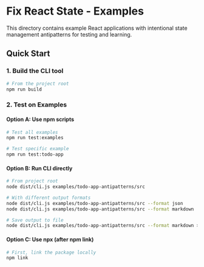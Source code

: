 # Fix React State - Examples

This directory contains example React applications with intentional state management antipatterns for testing and learning.

## Quick Start

### 1. Build the CLI tool
```bash
# From the project root
npm run build
```

### 2. Test on Examples

#### Option A: Use npm scripts
```bash
# Test all examples
npm run test:examples

# Test specific example
npm run test:todo-app
```

#### Option B: Run CLI directly
```bash
# From project root
node dist/cli.js examples/todo-app-antipatterns/src

# With different output formats
node dist/cli.js examples/todo-app-antipatterns/src --format json
node dist/cli.js examples/todo-app-antipatterns/src --format markdown

# Save output to file
node dist/cli.js examples/todo-app-antipatterns/src --format markdown > report.md
```

#### Option C: Use npx (after npm link)
```bash
# First, link the package locally
npm link

# Then use anywhere
npx fix-react-state examples/todo-app-antipatterns/src
fix-react-state examples/todo-app-antipatterns/src --format text
```

## Available Examples

### 1. Todo App with Antipatterns
- **Location**: `todo-app-antipatterns/`
- **Issues**: 30 violations across all 6 rule types
- **Purpose**: Comprehensive demonstration of what NOT to do

### 2. Shopping Cart (Coming Soon)
- **Location**: `shopping-cart-antipatterns/`
- **Issues**: Focus on state duplication and computed values
- **Purpose**: E-commerce specific patterns

### 3. Complex Form (Coming Soon)
- **Location**: `form-antipatterns/`
- **Issues**: Focus on form state management
- **Purpose**: Form-specific antipatterns

## CLI Options

```bash
fix-react-state [path] [options]

Options:
  -V, --version          output the version number
  -p, --pattern <glob>   File pattern to analyze (default: "**/*.{js,jsx,ts,tsx}")
  -i, --ignore <glob>    Patterns to ignore (default: ["node_modules/**","dist/**","build/**"])
  -f, --format <type>    Output format: text, json, markdown (default: "text")
  --fix                  Automatically fix issues where possible
  --strict               Exit with error code if issues found
  -h, --help            display help for command
```

## Understanding the Output

### Text Format (Default)
```
🔍 Analyzing React state patterns...

Found 30 issues in 4 files:

/path/to/file.tsx
  ❌ [error] Message
  ⚠️  [warning] Message
  ℹ️  [info] Message
```

### JSON Format
```json
{
  "filesAnalyzed": 4,
  "issues": [...],
  "stats": {
    "errors": 2,
    "warnings": 23,
    "info": 5,
    "byRule": {...}
  }
}
```

### Markdown Format
Creates a formatted report suitable for documentation or GitHub issues.

## Resetting Examples

If you modify an example and want to reset it:

```bash
# Check what changed
git status examples/

# Reset specific example
git checkout examples/todo-app-antipatterns/

# Reset all examples
git checkout examples/
```

## Creating Your Own Test Files

You can create your own test files:

```bash
# Create a test file
echo 'import React, { useState } from "react";

export function TestComponent() {
  // Add your antipatterns here
  const [firstName, setFirstName] = useState("");
  const [lastName, setLastName] = useState("");
  
  return <div>{firstName} {lastName}</div>;
}' > test-component.tsx

# Analyze it
node dist/cli.js test-component.tsx
```

## Tips

1. **Pipe to less for long output**: `fix-react-state src | less`
2. **Save JSON for processing**: `fix-react-state src -f json > report.json`
3. **Use in CI**: `fix-react-state src --strict` (exits with code 1 if issues found)
4. **Filter specific rules**: Use grep, e.g., `fix-react-state src | grep "group-related"`